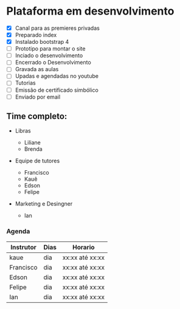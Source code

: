 # Plataforma em desenvolvimento

 - [x] Canal para as premieres privadas
 - [x] Preparado index
 - [x] Instalado bootstrap 4
 - [ ] Prototipo para montar o site
 - [ ] Inciado o desenvolvimento
 - [ ] Encerrado o Desenvolvimento
 - [ ] Gravada as aulas
 - [ ] Upadas e agendadas no youtube
 - [ ] Tutorias
 - [ ] Emissão de certificado simbólico
 - [ ] Enviado por email
 
## Time completo:

- Libras
  - Liliane
  - Brenda
  
- Equipe de tutores
  - Francisco
  - Kauê
  - Edson
  - Felipe
  
- Marketing e Desingner
  - Ian
  
### Agenda

Instrutor | Dias | Horario
------------ | ------------ | ------------
kaue | dia | xx:xx até xx:xx 
Francisco | dia | xx:xx até xx:xx 
Edson | dia | xx:xx até xx:xx 
Felipe | dia | xx:xx até xx:xx 
Ian | dia | xx:xx até xx:xx 
